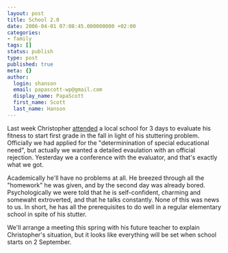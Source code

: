 ```yaml
---
layout: post
title: School 2.0
date: 2006-04-01 07:08:45.000000000 +02:00
categories:
- family
tags: []
status: publish
type: post
published: true
meta: {}
author:
  login: shanson
  email: papascott-wp@gmail.com
  display_name: PapaScott
  first_name: Scott
  last_name: Hanson
---
```

<p>Last week Christopher <a href="http://www.papascott.de/archives/2006/03/14/previews-of-coming-attractions/">attended</a> a local school for 3 days to evaluate his fitness to start first grade in the fall in light of his stuttering problem. Officially we had applied for the "determinination of special educational need", but actually we wanted a detailed evaulation with an official rejection. Yesterday we a conference with the evaluator, and that's exactly what we got.</p>
<p>Academically he'll have no problems at all. He breezed through all the "homework" he was given, and by the second day was already bored. Psychologically we were told that he is self-confident, charming and somewaht extroverted, and that he talks constantly. None of this was news to us. In short, he has all the prerequisites to do well in a regular elementary school in spite of his stutter. </p>
<p>We'll arrange a meeting this spring with his future teacher to explain Christopher's situation, but it looks like everything will be set when school starts on 2 September.</p>
